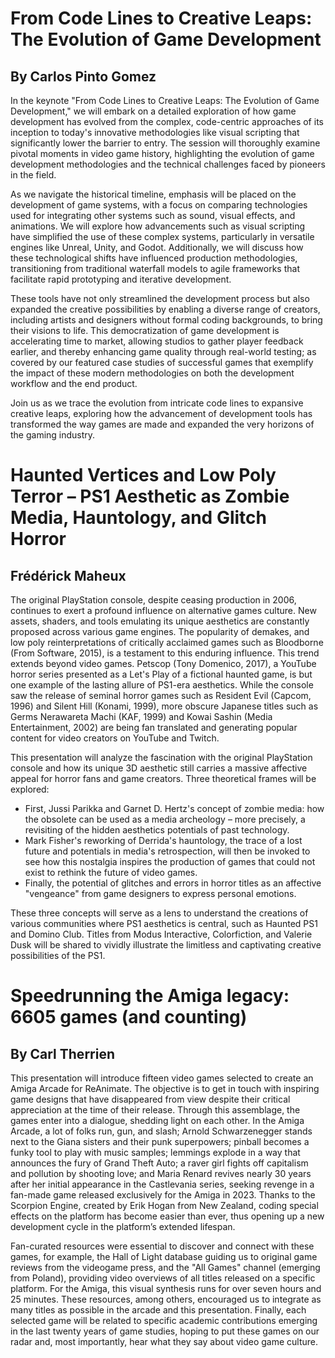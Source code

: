 # From Code Lines to Creative Leaps: The Evolution of Game Development
## By Carlos Pinto Gomez

In the keynote "From Code Lines to Creative Leaps: The Evolution of Game Development," we will embark on a detailed exploration of how game development has evolved from the complex, code-centric approaches of its inception to today's innovative methodologies like visual scripting that significantly lower the barrier to entry. The session will thoroughly examine pivotal moments in video game history, highlighting the evolution of game development methodologies and the technical challenges faced by pioneers in the field.

As we navigate the historical timeline, emphasis will be placed on the development of game systems, with a focus on comparing technologies used for integrating other systems such as sound, visual effects, and animations. We will explore how advancements such as visual scripting have simplified the use of these complex systems, particularly in versatile engines like Unreal, Unity, and Godot. Additionally, we will discuss how these technological shifts have influenced production methodologies, transitioning from traditional waterfall models to agile frameworks that facilitate rapid prototyping and iterative development.

These tools have not only streamlined the development process but also expanded the creative possibilities by enabling a diverse range of creators, including artists and designers without formal coding backgrounds, to bring their visions to life. This democratization of game development is accelerating time to market, allowing studios to gather player feedback earlier, and thereby enhancing game quality through real-world testing; as covered by our featured case studies of successful games that exemplify the impact of these modern methodologies on both the development workflow and the end product.

Join us as we trace the evolution from intricate code lines to expansive creative leaps, exploring how the advancement of development tools has transformed the way games are made and expanded the very horizons of the gaming industry.


# Haunted Vertices and Low Poly Terror – PS1 Aesthetic as Zombie Media, Hauntology, and Glitch Horror 
## Frédérick Maheux

The original PlayStation console, despite ceasing production in 2006, continues to exert a profound influence on alternative games culture. New assets, shaders, and tools emulating its unique aesthetics are constantly proposed across various game engines. The popularity of demakes, and low poly reinterpretations of critically acclaimed games such as Bloodborne (From Software, 2015), is a testament to this enduring influence. This trend extends beyond video games. Petscop (Tony Domenico, 2017), a YouTube horror series presented as a Let's Play of a fictional haunted game, is but one example of the lasting allure of PS1-era aesthetics. While the console saw the release of seminal horror games such as Resident Evil (Capcom, 1996) and Silent Hill (Konami, 1999), more obscure Japanese titles such as Germs Nerawareta Machi (KAF, 1999) and Kowai Sashin (Media Entertainment, 2002) are being fan translated and generating popular content for video creators on YouTube and Twitch.

This presentation will analyze the fascination with the original PlayStation console and how its unique 3D aesthetic still carries a massive affective appeal for horror fans and game creators. Three theoretical frames will be explored:
- First, Jussi Parikka and Garnet D. Hertz's concept of zombie media: how the obsolete can be used as a media archeology – more precisely, a revisiting of the hidden aesthetics potentials of past technology.
- Mark Fisher's reworking of Derrida's hauntology, the trace of a lost future and potentials in media's retrospection, will then be invoked to see how this nostalgia inspires the production of games that could not exist to rethink the future of video games.
- Finally, the potential of glitches and errors in horror titles as an affective "vengeance" from game designers to express personal emotions.

These three concepts will serve as a lens to understand the creations of various communities where PS1 aesthetics is central, such as Haunted PS1 and Domino Club. Titles from Modus Interactive, Colorfiction, and Valerie Dusk will be shared to vividly illustrate the limitless and captivating creative possibilities of the PS1. 



# Speedrunning the Amiga legacy: 6605 games (and counting)
## By Carl Therrien

This presentation will introduce fifteen video games selected to create an Amiga Arcade for ReAnimate. The objective is to get in touch with inspiring game designs that have disappeared from view despite their critical appreciation at the time of their release. Through this assemblage, the games enter into a dialogue, shedding light on each other. In the Amiga Arcade, a lot of folks run, gun, and slash; Arnold Schwarzenegger stands next to the Giana sisters and their punk superpowers; pinball becomes a funky tool to play with music samples; lemmings explode in a way that announces the fury of Grand Theft Auto; a raver girl fights off capitalism and pollution by shooting love; and Maria Renard revives nearly 30 years after her initial appearance in the Castlevania series, seeking revenge in a fan-made game released exclusively for the Amiga in 2023. Thanks to the Scorpion Engine, created by Erik Hogan from New Zealand, coding special effects on the platform has become easier than ever, thus opening up a new development cycle in the platform’s extended lifespan.   

Fan-curated resources were essential to discover and connect with these games, for example, the Hall of Light database guiding us to original game reviews from the videogame press, and the "All Games" channel (emerging from Poland), providing video overviews of all titles released on a specific platform. For the Amiga, this visual synthesis runs for over seven hours and 25 minutes. These resources, among others, encouraged us to integrate as many titles as possible in the arcade and this presentation. Finally, each selected game will be related to specific academic contributions emerging in the last twenty years of game studies, hoping to put these games on our radar and, most importantly, hear what they say about video game culture. 

